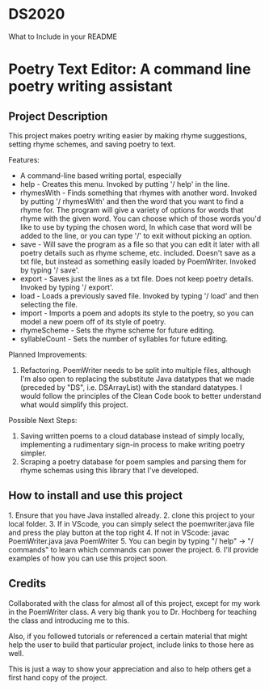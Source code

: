 # DS2020
What to Include in your README
<h1>Poetry Text Editor: A command line poetry writing assistant </h1>

<h2>Project Description</h2>
This project makes poetry writing easier by making rhyme suggestions, setting rhyme schemes, and saving poetry to text.

Features:
- A command-line based writing portal, especially 
- help          - Creates this menu. Invoked by putting '/ help' in the line.
- rhymesWith    - Finds something that rhymes with another word. Invoked by putting '/ rhymesWith' and then the word that you want to find a rhyme for.
                The program will give a variety of options for words that rhyme with the given word. You can choose which of those words you'd like to use by typing the chosen word,
                In which case that word will be added to the line, or you can type '/' to exit without picking an option.
- save          - Will save the program as a file so that you can edit it later with all poetry details such as rhyme scheme, etc. included. Doesn't save as a txt file, but instead as something easily loaded by PoemWriter. Invoked by typing '/ save'.     
- export        - Saves just the lines as a txt file. Does not keep poetry details. Invoked by typing '/ export'.
- load          - Loads a previously saved file. Invoked by typing '/ load' and then selecting the file.
- import        - Imports a poem and adopts its style to the poetry, so you can model a new poem off of its style of poetry.        
- rhymeScheme   - Sets the rhyme scheme for future editing.
- syllableCount - Sets the number of syllables for future editing.

Planned Improvements:
1. Refactoring. PoemWriter needs to be split into multiple files, although I'm also open to replacing the substitute Java datatypes that we made (preceded by "DS", i.e. DSArrayList) with the standard datatypes. I would follow the principles of the Clean Code book to better understand what would simplify this project.

Possible Next Steps:
1. Saving written poems to a cloud database instead of simply locally, implementing a rudimentary sign-in process to make writing poetry simpler.
2. Scraping a poetry database for poem samples and parsing them for rhyme schemas using this library that I've developed.

<h2>How to install and use this project</h2>
1. Ensure that you have Java installed already.
2. clone this project to your local folder.
3. If in VScode, you can simply select the poemwriter.java file and press the play button at the top right
4. If not in VScode:
  javac PoemWriter.java
  java PoemWriter
5. You can begin by typing "/ help" -> "/ commands" to learn which commands can power the project.
6. I'll provide examples of how you can use this project soon.

<h2>Credits</h2>
Collaborated with the class for almost all of this project, except for my work in the PoemWriter class. A very big thank you to Dr. Hochberg for teaching the class and introducing me to this.

Also, if you followed tutorials or referenced a certain material that might help the user to build that particular project, include links to those here as well.

This is just a way to show your appreciation and also to help others get a first hand copy of the project.
